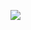 ![](https://lh6.googleusercontent.com/EacekaplvXvyig3_LpHt1wCxxtNJEntUJDorFdunnW8a29EdUAKdpUY90TSbghg2HHC-bTHpufWZ14I1NidEg21G73oyZjfNfw7G3bSc47Ejx2qPafRK7Qt_fYQV4kx6WHlT3sDt-dmyyEcK2Rm0yaBp2znBV-7Yv6ZKs-He50v0VCBAn72qxKe_SWuZAA)
